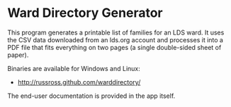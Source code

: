 Ward Directory Generator
========================

This program generates a printable list of families for an LDS ward.
It uses the CSV data downloaded from an lds.org account and
processes it into a PDF file that fits everything on two pages (a
single double-sided sheet of paper).

Binaries are available for Windows and Linux:

* <http://russross.github.com/warddirectory/>

The end-user documentation is provided in the app itself.
